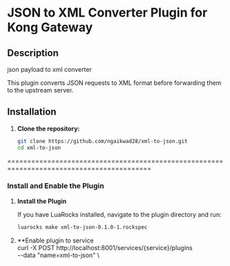 # JSON to XML Converter Plugin for Kong Gateway
## Description

json payload to xml converter


This plugin converts JSON requests to XML format before forwarding them to the upstream server.
   
   ## Installation
1. **Clone the repository:**

   ```bash
   git clone https://github.com/ngaikwad28/xml-to-json.git
   cd xml-to-json
==========================================================================================


  ###  Install and Enable the Plugin

1. **Install the Plugin**

   If you have LuaRocks installed, navigate to the plugin directory and run:

   ```bash
   luarocks make xml-to-json-0.1.0-1.rockspec

2. **Enable plugin to service  
curl -X POST http://localhost:8001/services/{service}/plugins \
  --data "name=xml-to-json" \
  

